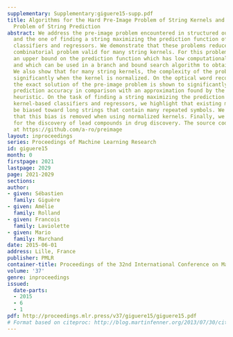 ```yaml
---
supplementary: Supplementary:giguere15-supp.pdf
title: Algorithms for the Hard Pre-Image Problem of String Kernels and the General
  Problem of String Prediction
abstract: We address the pre-image problem encountered in structured output prediction
  and the one of finding a string maximizing the prediction function of various kernel-based
  classifiers and regressors. We demonstrate that these problems reduce to a common
  combinatorial problem valid for many string kernels. For this problem, we propose
  an upper bound on the prediction function which has low computational complexity
  and which can be used in a branch and bound search algorithm to obtain optimal solutions.
  We also show that for many string kernels, the complexity of the problem increases
  significantly when the kernel is normalized. On the optical word recognition task,
  the exact solution of the pre-image problem is shown to significantly improve the
  prediction accuracy in comparison with an approximation found by the best known
  heuristic. On the task of finding a string maximizing the prediction function of
  kernel-based classifiers and regressors, we highlight that existing methods can
  be biased toward long strings that contain many repeated symbols. We demonstrate
  that this bias is removed when using normalized kernels. Finally, we present results
  for the discovery of lead compounds in drug discovery. The source code can be found
  at https://github.com/a-ro/preimage
layout: inproceedings
series: Proceedings of Machine Learning Research
id: giguere15
month: 0
firstpage: 2021
lastpage: 2029
page: 2021-2029
sections: 
author:
- given: Sébastien
  family: Giguère
- given: Amélie
  family: Rolland
- given: Francois
  family: Laviolette
- given: Mario
  family: Marchand
date: 2015-06-01
address: Lille, France
publisher: PMLR
container-title: Proceedings of the 32nd International Conference on Machine Learning
volume: '37'
genre: inproceedings
issued:
  date-parts:
  - 2015
  - 6
  - 1
pdf: http://proceedings.mlr.press/v37/giguere15/giguere15.pdf
# Format based on citeproc: http://blog.martinfenner.org/2013/07/30/citeproc-yaml-for-bibliographies/
---
```

